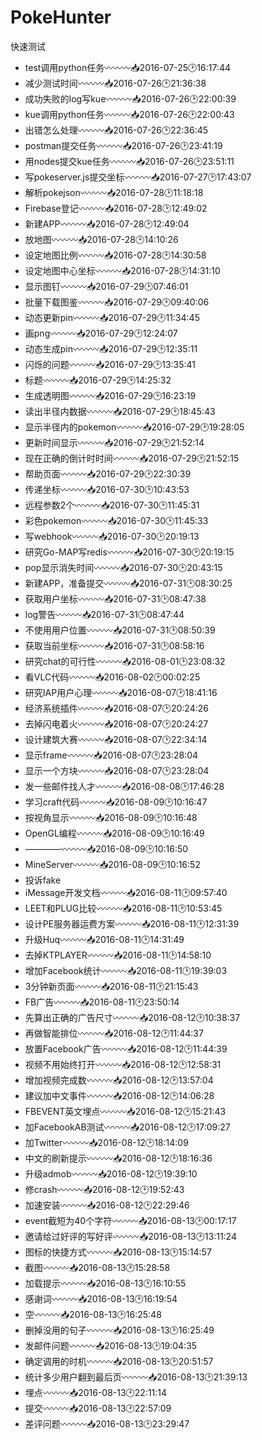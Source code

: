 # PokeHunter
快速测试
* test调用python任务〰〰〰📥2016-07-25🕑16:17:44
* 减少测试时间〰〰〰📥2016-07-26🕑21:36:38
* 成功失败的log写kue〰〰〰📥2016-07-26🕑22:00:39
* kue调用python任务〰〰〰📥2016-07-26🕑22:00:43
* 出错怎么处理〰〰〰📥2016-07-26🕑22:36:45
* postman提交任务〰〰〰📥2016-07-26🕑23:41:19
* 用nodes提交kue任务〰〰〰📥2016-07-26🕑23:51:11
* 写pokeserver.js提交坐标〰〰〰📥2016-07-27🕑17:43:07
* 解析pokejson〰〰〰📥2016-07-28🕑11:18:18
* Firebase登记〰〰〰📥2016-07-28🕑12:49:02
* 新建APP〰〰〰📥2016-07-28🕑12:49:04
* 放地图〰〰〰📥2016-07-28🕑14:10:26
* 设定地图比例〰〰〰📥2016-07-28🕑14:30:58
* 设定地图中心坐标〰〰〰📥2016-07-28🕑14:31:10
* 显示图钉〰〰〰📥2016-07-29🕑07:46:01
* 批量下载图鉴〰〰〰📥2016-07-29🕑09:40:06
* 动态更新pin〰〰〰📥2016-07-29🕑11:34:45
* 画png〰〰〰📥2016-07-29🕑12:24:07
* 动态生成pin〰〰〰📥2016-07-29🕑12:35:11
* 闪烁的问题〰〰〰📥2016-07-29🕑13:35:41
* 标题〰〰〰📥2016-07-29🕑14:25:32
* 生成透明图〰〰〰📥2016-07-29🕑16:23:19
* 读出半径内数据〰〰〰📥2016-07-29🕑18:45:43
* 显示半径内的pokemon〰〰〰📥2016-07-29🕑19:28:05
* 更新时间显示〰〰〰📥2016-07-29🕑21:52:14
* 现在正确的倒计时时间〰〰〰📥2016-07-29🕑21:52:15
* 帮助页面〰〰〰📥2016-07-29🕑22:30:39
* 传递坐标〰〰〰📥2016-07-30🕑10:43:53
* 远程参数2个〰〰〰📥2016-07-30🕑11:45:31
* 彩色pokemon〰〰〰📥2016-07-30🕑11:45:33
* 写webhook〰〰〰📥2016-07-30🕑20:19:13
* 研究Go-MAP写redis〰〰〰📥2016-07-30🕑20:19:15
* pop显示消失时间〰〰〰📥2016-07-30🕑20:43:15
* 新建APP，准备提交〰〰〰📥2016-07-31🕑08:30:25
* 获取用户坐标〰〰〰📥2016-07-31🕑08:47:38
* log警告〰〰〰📥2016-07-31🕑08:47:44
* 不使用用户位置〰〰〰📥2016-07-31🕑08:50:39
* 获取当前坐标〰〰〰📥2016-07-31🕑08:58:16
* 研究chat的可行性〰〰〰📥2016-08-01🕑23:08:32
* 看VLC代码〰〰〰📥2016-08-02🕑00:02:25
* 研究IAP用户心理〰〰〰📥2016-08-07🕑18:41:16
* 经济系统插件〰〰〰📥2016-08-07🕑20:24:26
* 去掉闪电着火〰〰〰📥2016-08-07🕑20:24:27
* 设计建筑大赛〰〰〰📥2016-08-07🕑22:34:14
* 显示frame〰〰〰📥2016-08-07🕑23:28:04
* 显示一个方块〰〰〰📥2016-08-07🕑23:28:04
* 发一些邮件找人才〰〰〰📥2016-08-08🕑17:46:28
* 学习craft代码〰〰〰📥2016-08-09🕑10:16:47
* 按视角显示〰〰〰📥2016-08-09🕑10:16:48
* OpenGL编程〰〰〰📥2016-08-09🕑10:16:49
* ————〰〰〰📥2016-08-09🕑10:16:50
* MineServer〰〰〰📥2016-08-09🕑10:16:52
* 投诉fake
* iMessage开发文档〰〰〰📥2016-08-11🕑09:57:40
* LEET和PLUG比较〰〰〰📥2016-08-11🕑10:53:45
* 设计PE服务器运费方案〰〰〰📥2016-08-11🕑12:31:39
* 升级Huq〰〰〰📥2016-08-11🕑14:31:49
* 去掉KTPLAYER〰〰〰📥2016-08-11🕑14:58:10
* 增加Facebook统计〰〰〰📥2016-08-11🕑19:39:03
* 3分钟新页面〰〰〰📥2016-08-11🕑21:15:43
* FB广告〰〰〰📥2016-08-11🕑23:50:14
* 先算出正确的广告尺寸〰〰〰📥2016-08-12🕑10:38:37
* 再做智能排位〰〰〰📥2016-08-12🕑11:44:37
* 放置Facebook广告〰〰〰📥2016-08-12🕑11:44:39
* 视频不用始终打开〰〰〰📥2016-08-12🕑12:58:31
* 增加视频完成数〰〰〰📥2016-08-12🕑13:57:04
* 建议加中文事件〰〰〰📥2016-08-12🕑14:06:28
* FBEVENT英文埋点〰〰〰📥2016-08-12🕑15:21:43
* 加FacebookAB测试〰〰〰📥2016-08-12🕑17:09:27
* 加Twitter〰〰〰📥2016-08-12🕑18:14:09
* 中文的刷新提示〰〰〰📥2016-08-12🕑18:16:36
* 升级admob〰〰〰📥2016-08-12🕑19:39:10
* 修crash〰〰〰📥2016-08-12🕑19:52:43
* 加速安装〰〰〰📥2016-08-12🕑22:29:46
* event截短为40个字符〰〰〰📥2016-08-13🕑00:17:17
* 邀请给过好评的写好评〰〰〰📥2016-08-13🕑13:11:24
* 图标的快捷方式〰〰〰📥2016-08-13🕑15:14:57
* 截图〰〰〰📥2016-08-13🕑15:28:58
* 加载提示〰〰〰📥2016-08-13🕑16:10:55
* 感谢词〰〰〰📥2016-08-13🕑16:19:54
* 空〰〰〰📥2016-08-13🕑16:25:48
* 删掉没用的句子〰〰〰📥2016-08-13🕑16:25:49
* 发邮件问题〰〰〰📥2016-08-13🕑19:04:35
* 确定调用的时机〰〰〰📥2016-08-13🕑20:51:57
* 统计多少用户翻到最后页〰〰〰📥2016-08-13🕑21:39:13
* 埋点〰〰〰📥2016-08-13🕑22:11:14
* 提交〰〰〰📥2016-08-13🕑22:57:09
* 差评问题〰〰〰📥2016-08-13🕑23:29:47
